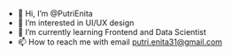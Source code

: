 - 👋 Hi, I’m @PutriEnita
- 👀 I’m interested in UI/UX design
- 🌱 I’m currently learning Frontend and Data Scientist
- 📫 How to reach me with email putri.enita31@gmail.com

<!---
PutriEnita/PutriEnita is a ✨ special ✨ repository because its `README.md` (this file) appears on your GitHub profile.
You can click the Preview link to take a look at your changes.
--->
